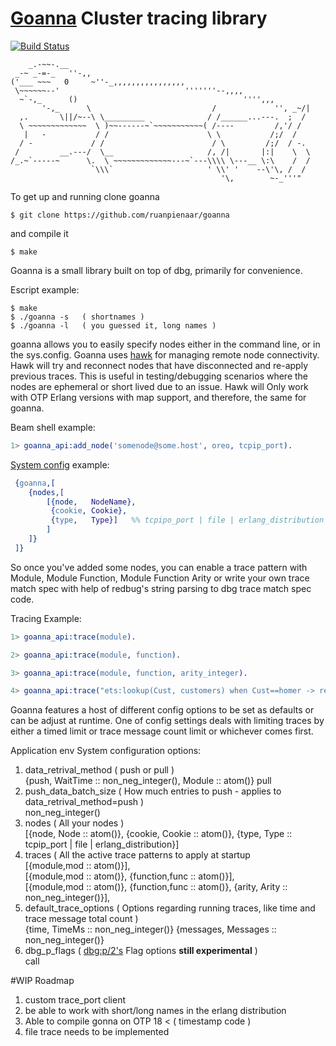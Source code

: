 
# [Goanna](https://en.wikipedia.org/wiki/Goanna) Cluster tracing library
[![Build Status](https://travis-ci.org/ruanpienaar/goanna.svg?branch=master)](https://travis-ci.org/ruanpienaar/goanna)

```
    _.-~~-.__
 _-~ _-=-_   ''-,,
('___ ~~~   0     ~''-_,,,,,,,,,,,,,,,,
 \~~~~~~--'                            '''''''--,,,,
  ~`-,_      ()                                     '''',,,
       '-,_      \                           /             '', _~/|
  ,.       \||/~--\ \_________              / /______...---.  ;  /
  \ ~~~~~~~~~~~~~  \ )~~------~`~~~~~~~~~~~( /----         /,'/ /
   |   -           / /                      \ \           /;/  /
  / -             / /                        / \         /;/  / -.
 /         __.---/  \__                     /, /|       |:|    \  \
/_.~`-----~      \.  \ ~~~~~~~~~~~~~---~`---\\\\ \---__ \:\    /  /
                  `\\\`                     ' \\' '    --\'\, /  /
                                               '\,        ~-_'''"
```
To get up and running clone goanna
```
$ git clone https://github.com/ruanpienaar/goanna
```
and compile it
```
$ make
```

Goanna is a small library built on top of dbg, primarily for convenience.

Escript example:
```
$ make
$ ./goanna -s   ( shortnames )
$ ./goanna -l   ( you guessed it, long names )
```

goanna allows you to easily specify nodes either in the command line, or in the sys.config.
Goanna uses [hawk](https://github.com/ruanpienaar/hawk) for managing remote node connectivity.
Hawk will try and reconnect nodes that have disconnected and re-apply previous traces.
This is useful in testing/debugging scenarios where the nodes are ephemeral or short lived due to an issue.
Hawk will Only work with OTP Erlang versions with map support, and
therefore, the same for goanna.

Beam shell example:
```Erlang
1> goanna_api:add_node('somenode@some.host', oreo, tcpip_port).
```
[System config](https://github.com/ruanpienaar/goanna/sys.config) example:
```erlang
 {goanna,[
    {nodes,[
        [{node,   NodeName},
         {cookie, Cookie},
         {type,   Type}]   %% tcpipo_port | file | erlang_distribution
        ]
    ]}
 ]}
```

So once you've added some nodes, you can enable a trace pattern with Module, Module Function, Module Function Arity or write your own trace match spec with help of redbug's string parsing to dbg trace match spec code.

Tracing Example:
```Erlang
1> goanna_api:trace(module).

2> goanna_api:trace(module, function).

3> goanna_api:trace(module, function, arity_integer).

4> goanna_api:trace("ets:lookup(Cust, customers) when Cust==homer -> return").

```

Goanna features a host of different config options to be set as defaults or can be adjust at runtime.
One of config settings deals with limiting traces by either a timed limit or trace message count limit or whichever comes first.

Application env System configuration options:

1. data_retrival_method ( push or pull )  
 {push, WaitTime :: non_neg_integer(), Module :: atom()}
 pull
2. push_data_batch_size ( How much entries to push - applies to data_retrival_method=push )  
 non_neg_integer()
3. nodes ( All your nodes )  
 [{node, Node :: atom()},
  {cookie, Cookie :: atom()}, 
  {type, Type :: tcpip_port | file | erlang_distribution}]
4. traces ( All the active trace patterns to apply at startup  
 [{module,mod :: atom()}],  
 [{module,mod :: atom()}, {function,func :: atom()}],  
 [{module,mod :: atom()}, {function,func :: atom()}, {arity, Arity :: non_neg_integer()}],  
5. default_trace_options ( Options regarding running traces, like time and trace message total count )  
 {time, TimeMs :: non_neg_integer()}
 {messages, Messages :: non_neg_integer()}
6. dbg_p_flags ( [dbg:p/2's](http://erlang.org/doc/man/dbg.html#p-2) Flag options **still experimental** )  
 call

#WIP Roadmap
1. custom trace_port client
2. be able to work with short/long names in the erlang distribution
3. Able to compile gonna on OTP 18 < ( timestamp code )
4. file trace needs to be implemented
